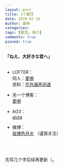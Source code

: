 ```yaml
---
layout: post
title: 1个置顶
date: 2020-07-16
Author: 愛唄
categories: 
tags: [置顶, 简介]
comments: true
pinned: true
--- 
```


**「ねえ、大好きな君へ」**
<br>
<br>

* LOFTER：  
同人：[愛唄](https://aiuta.lofter.com/ "愛唄的LOFTER")  
资料：[花外漏声迢递](http://huawailousheng.lofter.com/  "花外漏声迢递的LOFTER")

* 另一个博客：  
[愛唄](http://aiuta.3rin.net/ "愛唄的BLOG")

* AO3：  
[aiuta](https://archiveofourown.org/users/aiuta "aiuta的AO3")  

* 微博：  
[玫瑰色月光](https://weibo.com/u/1961289715 "玫瑰色月光") （谨慎关注）


<br>
<br>
<br>
先写几个字后续再更新（。
